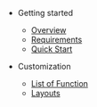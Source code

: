 - Getting started
  - [Overview](overview.md)
  - [Requirements](requirements.md)
  - [Quick Start](quickstart.md)

- Customization
  - [List of Function](function.md)
  - [Layouts](layouts.md)
  

